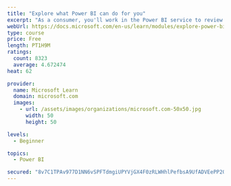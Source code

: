 ```yaml
---
title: "Explore what Power BI can do for you"
excerpt: "As a consumer, you'll work in the Power BI service to review and interact with content that has been shared with you. This module provides the foundational information that you need to work effectively in the Power BI service."
webUrl: https://docs.microsoft.com/en-us/learn/modules/explore-power-bi-service/
type: course
price: Free
length: PT1H9M
ratings:
  count: 8323
  average: 4.672474
heat: 62

provider:
  name: Microsoft Learn
  domain: microsoft.com
  images:
    - url: /assets/images/organizations/microsoft.com-50x50.jpg
      width: 50
      height: 50

levels:
  - Beginner

topics:
  - Power BI

secured: "8v7C1TPAv977D1NN6vSPFTdmgiUPYVjGX4F0zRLWHhlPefbsA9UfADVEePP20JHRtcKtZf+g+yTNdWpMyCucRXXvbE8BD7iILd5whli85CykVIgEZwF5Ft9ZuN+4gzC2FXhSH4ZUJhb22ZDzwP3cdPVAcrmFxFYQSKqWI3ua4zyTIwFtm1tRkJ2GPBHjWp4+VYZ1KKYdE9xONc18LVld8gm3A+WXmAfhCx9AK4aPtZYLsTOBsFY5h05cAP6Poekdi8oW73Ve3Wjocp/hLIjo9ZdnXb0dWi8bTu28Bofu7R7jU1m6PApVXoIucQz/8EE9HjGds9tzieqw+u5dhsqD8t1YjJajISTw3PFruKKSeEZl9x53XBhjar1l74stkXT6LWrRBJoh/praBt/SrENaHtDnwLotMSko1MFpXuecFNw=;M7IOemG6iQY6l7VWDGU20Q=="
---
```



